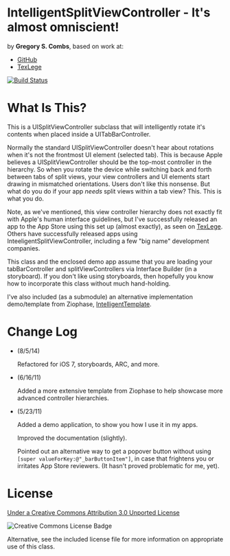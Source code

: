 IntelligentSplitViewController - It's almost omniscient!
=============
by **Gregory S. Combs**, based on work at:  
  
- [GitHub](https://github.com/grgcombs/IntelligentSplitViewController)  
- [TexLege](http://www.texlege.com)  

[![Build Status](https://travis-ci.org/grgcombs/IntelligentSplitViewController.svg?branch=master)](https://travis-ci.org/grgcombs/IntelligentSplitViewController)

What Is This?
=============

This is a UISplitViewController subclass that will intelligently rotate it's contents when placed inside a UITabBarController.

Normally the standard UISplitViewController doesn't hear about rotations when it's not the frontmost UI element (selected tab). This is because Apple believes a UISplitViewController should be the top-most controller in the hierarchy. So when you rotate the device while switching back and forth between tabs of split views, your view controllers and UI elements start drawing in mismatched orientations.  Users don't like this nonsense.  But what do you do if your app *needs* split views within a tab view?  This.  This is what you do.

Note, as we've mentioned, this view controller hierarchy does not exactly fit with Apple's human interface guidelines, but I've successfully released an app to the App Store using this set up (almost exactly), as seen on [TexLege](http://www.texlege.com). Others have successfully released apps using InteeligentSplitViewController, including a few "big name" development companies.

This class and the enclosed demo app assume that you are loading your tabBarController and splitViewControllers via Interface Builder (in a storyboard).  If you don't like using storyboards, then hopefully you know how to incorporate this class without much hand-holding.

I've also included (as a submodule) an alternative implementation demo/template from Ziophase, [IntelligentTemplate](https://www.github.com/ziophase/IntelligentTemplate).

Change Log
=========================

- 	(8/5/14)  

	Refactored for iOS 7, storyboards, ARC, and more.  

- 	(6/16/11)  
	
	Added a more extensive template from Ziophase to help showcase more advanced controller hierarchies.  
		
- 	(5/23/11)  
	
	Added a demo application, to show you how I use it in my apps.  
	
	Improved the documentation (slightly).  
	
	Pointed out an alternative way to get a popover button without using `[super valueForKey:@"_barButtonItem"]`, in case that frightens you or irritates App Store reviewers.  (It hasn't proved problematic for me, yet).  

License
=========================

[Under a Creative Commons Attribution 3.0 Unported License](http://creativecommons.org/licenses/by/3.0/)

![Creative Commons License Badge](http://i.creativecommons.org/l/by/3.0/88x31.png "Creative Commons Attribution")

Alternative, see the included license file for more information on appropriate use of this class.

